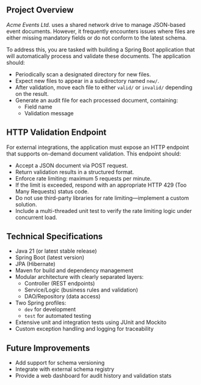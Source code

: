 ## Project Overview

*Acme Events Ltd.* uses a shared network drive to manage JSON-based event documents. However, it frequently encounters issues where files are either missing mandatory fields or do not conform to the latest schema.

To address this, you are tasked with building a Spring Boot application that will automatically process and validate these documents. The application should:

- Periodically scan a designated directory for new files.
- Expect new files to appear in a subdirectory named `new/`.
- After validation, move each file to either `valid/` or `invalid/` depending on the result.
- Generate an audit file for each processed document, containing:
    - Field name
    - Validation message

## HTTP Validation Endpoint

For external integrations, the application must expose an HTTP endpoint that supports on-demand document validation. This endpoint should:

- Accept a JSON document via POST request.
- Return validation results in a structured format.
- Enforce rate limiting: maximum 5 requests per minute.
- If the limit is exceeded, respond with an appropriate HTTP 429 (Too Many Requests) status code.
- Do not use third-party libraries for rate limiting—implement a custom solution.
- Include a multi-threaded unit test to verify the rate limiting logic under concurrent load.

## Technical Specifications

- Java 21 (or latest stable release)
- Spring Boot (latest version)
- JPA (Hibernate)
- Maven for build and dependency management
- Modular architecture with clearly separated layers:
    - Controller (REST endpoints)
    - Service/Logic (business rules and validation)
    - DAO/Repository (data access)
- Two Spring profiles:
    - `dev` for development
    - `test` for automated testing
- Extensive unit and integration tests using JUnit and Mockito
- Custom exception handling and logging for traceability

## Future Improvements

- Add support for schema versioning
- Integrate with external schema registry
- Provide a web dashboard for audit history and validation stats
